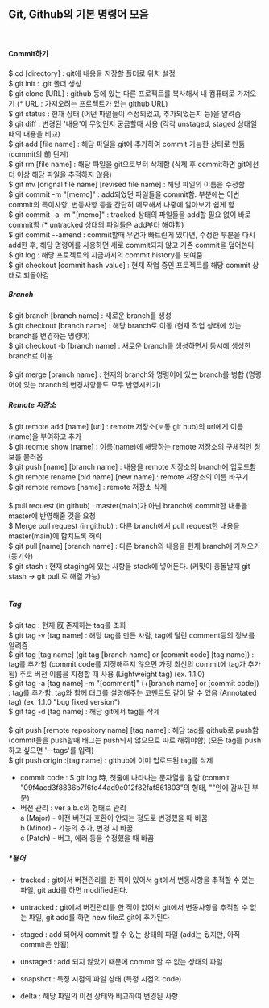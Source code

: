 ## Git, Github의 기본 명령어 모음
<br/> 

#### Commit하기
$ cd [directory] : git에 내용을 저장할 폴더로 위치 설정<br/> 
$ git init : .git 폴더 생성<br/> 
$ git clone [URL] : github 등에 있는 다른 프로젝트를 복사해서 내 컴퓨터로 가져오기 (* URL : 가져오려는 프로젝트가 있는 github URL)<br/> 
$ git status : 현재 상태 (어떤 파일들이 수정되었고, 추가되었는지 등)을 알려줌<br/> 
$ git diff : 변경된 '내용'이 무엇인지 궁금할때 사용 (각각 unstaged, staged 상태일 때의 내용을 비교) <br/> 
$ git add [file name] : 해당 파일을 git에 추가하여 commit 가능한 상태로 만듦 (commit의 前 단계)<br/> 
$ git rm [file name] : 해당 파일을 git으로부터 삭제함 (삭제 후 commit하면 git에선 더 이상 해당 파일을 추적하지 않음)<br/> 
$ git mv [orignal file name] [revised file name] : 해당 파일의 이름을 수정함<br/> 
$ git commit -m "[memo]" : add되었던 파일들을 commit함. <memo>부분에는 이번 commit의 특이사항, 변동사항 등을 간단히 메모해서 나중에 알아보기 쉽게 함<br/> 
$ git commit -a -m "[memo]" : tracked 상태의 파일들을 add할 필요 없이 바로 commit함 (* untracked 상태의 파일들은 add부터 해야함)<br/> 
$ git commit --amend : commit할때 무언가 빠트린게 있다면, 수정한 부분을 다시 add한 후, 해당 명령어를 사용하면 새로 commit되지 않고 기존 commit을 덮어쓴다<br/> 
$ git log : 해당 프로젝트의 지금까지의 commit history를 보여줌<br/> 
$ git checkout [commit hash value] : 현재 작업 중인 프로젝트를 해당 commit 상태로 되돌아감
  

##### Branch
$ git branch [branch name] : 새로운 branch를 생성<br/> 
$ git checkout [branch name] : 해당 branch로 이동 (현재 작업 상태에 있는 branch를 변경하는 명령어)<br/> 
$ git checkout -b [branch name] : 새로운 branch를 생성하면서 동시에 생성한 branch로 이동 <br/>  
$ git merge [branch name] : 현재의 branch와 명령어에 있는 branch를 병합 (명령어에 있는 branch의 변경사항들도 모두 반영시키기) <br/>

  
##### Remote 저장소
$ git remote add [name] [url] : remote 저장소(보통 git hub)의 url에게 이름(name)을 부여하고 추가<br/> 
$ git reomte show [name] : 이름(name)에 해당하는 remote 저장소의 구체적인 정보를 불러옴<br/> 
$ git push [name] [branch name] : 내용을 remote 저장소의 branch에 업로드함<br/> 
$ git remote rename [old name] [new name] : remote 저장소의 이름 바꾸기<br/> 
$ git remote remove [name] : remote 저장소 삭제<br/> 
  <br/> 
$ pull request (in github) : master(main)가 아닌 branch에 commit한 내용을 master에 반영해줄 것을 요청<br/> 
$ Merge pull request (in github) : 다른 branch에서 pull request한 내용을 master(main)에 합치도록 허락<br/> 
$ git pull [name] [branch name] : 다른 branch의 내용을 현재 branch에 가져오기 (동기화)<br/> 
$ git stash : 현재 staging에 있는 사항을 stack에 넣어둔다. (커밋이 충돌날때 git stash -> git pull 로 해결 가능)<br/>
<br/>  
  
##### Tag
$ git tag : 현재 旣 존재하는 tag를 조회 <br/> 
$ git tag -v [tag name] : 해당 tag를 만든 사람, tag에 달린 comment등의 정보를 알려줌<br/> 
$ git tag [tag name]  (git tag [branch name] or [commit code] [tag name]) : tag를 추가함 (commit code를 지정해주지 않으면 가장 최신의 commit에 tag가 추가됨) 주로 버전 이름을 지정할 때 사용 (Lightweight tag) (ex. 1.1.0)<br/> 
$ git tag -a [tag name] -m "[comment]" (+[branch name] or [commit code]) : tag를 추가함. tag와 함께 태그를 설명해주는 코멘트도 같이 달 수 있음 (Annotated tag) (ex. 1.1.0 "bug fixed version")<br/> 
$ git tag -d [tag name] : 해당 git에서 tag를 삭제<br/>   
$ git push [remote repository name] [tag name] : 해당 tag를 github로 push함 (commit들을 push할때 태그는 push되지 않으므로 따로 해줘야함) (모든 tag를 push 하고 싶으면 '--tags'를 입력)<br/> 
$ git push origin :[tag name] : github에 이미 업로드된 tag를 삭제<br/> 
* commit code : $ git log 時, 첫줄에 나타나는 문자열을 말함 (commit "09f4acd3f8836b7f6fc44ad9e012f82faf861803"의 형태, ""안에 감싸진 부분)<br/> 
* 버전 관리 : ver a.b.c의 형태로 관리<br/>
  a (Major) - 이전 버전과 호환이 안되는 정도로 변경했을 때 바꿈<br/>
  b (Minor) - 기능의 추가, 변경 시 바꿈<br/>
  c (Patch) - 버그, 에러 등을 수정했을 때 바꿈<br/>
  
  
##### *용어<br/> 
- tracked : git에서 버전관리를 한 적이 있어서 git에서 변동사항을 추적할 수 있는 파일, git add를 하면 modified된다.<br/> 
- untracked : git에서 버전관리를 한 적이 없어서 git에서 변동사항을 추적할 수 없는 파일, git add를 하면 new file로 git에 추가된다<br/> 
- staged : add 되어서 commit 할 수 있는 상태의 파일 (add는 됬지만, 아직 commit은 안됨)<br/> 
- unstaged : add 되지 않았기 때문에 commit 할 수 없는 상태의 파일<br/> 

- snapshot : 특정 시점의 파일 상태 (특정 시점의 code)
- delta : 해당 파일의 이전 상태와 비교하여 변경된 사항
